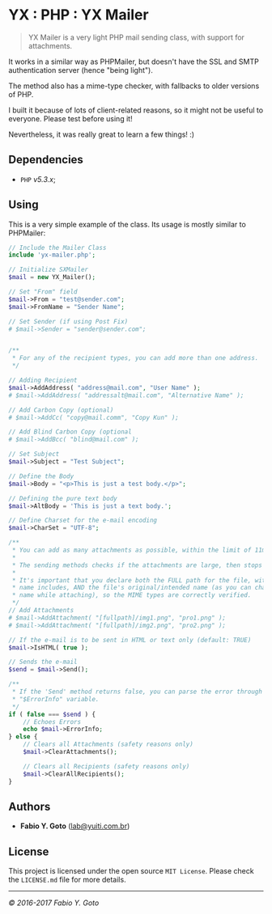 YX : PHP : YX Mailer
====================

> YX Mailer is a very light PHP mail sending class, with support for attachments.

It works in a similar way as PHPMailer, but doesn't have the SSL and SMTP authentication server (hence "being light").

The method also has a mime-type checker, with fallbacks to older versions of PHP.

I built it because of lots of client-related reasons, so it might not be useful to everyone. Please test before using it!

Nevertheless, it was really great to learn a few things! :)

## Dependencies

- `PHP` _v5.3.x_;

## Using

This is a very simple example of the class. Its usage is mostly similar to PHPMailer:

```php
// Include the Mailer Class
include 'yx-mailer.php';

// Initialize SXMailer
$mail = new YX_Mailer();

// Set "From" field
$mail->From = "test@sender.com";
$mail->FromName = "Sender Name";

// Set Sender (if using Post Fix)
# $mail->Sender = "sender@sender.com";


/**
 * For any of the recipient types, you can add more than one address.
 */

// Adding Recipient
$mail->AddAddress( "address@mail.com", "User Name" );
# $mail->AddAddress( "addressalt@mail.com", "Alternative Name" );

// Add Carbon Copy (optional)
# $mail->AddCc( "copy@mail.comm", "Copy Kun" );

// Add Blind Carbon Copy (optional
# $mail->AddBcc( "blind@mail.com" );

// Set Subject
$mail->Subject = "Test Subject";

// Define the Body
$mail->Body = "<p>This is just a test body.</p>";

// Defining the pure text body
$mail->AltBody = 'This is just a text body.';

// Define Charset for the e-mail encoding
$mail->CharSet = "UTF-8";

/**
 * You can add as many attachments as possible, within the limit of 11mb.
 * 
 * The sending methods checks if the attachments are large, then stops sending.
 * 
 * It's important that you declare both the FULL path for the file, with file 
 * name includes, AND the file's original/intended name (as you can change the 
 * name while attaching), so the MIME types are correctly verified.
 */
// Add Attachments
# $mail->AddAttachment( "[fullpath]/img1.png", "pro1.png" );
# $mail->AddAttachment( "[fullpath]/img2.png", "pro2.png" );

// If the e-mail is to be sent in HTML or text only (default: TRUE)
$mail->IsHTML( true );

// Sends the e-mail
$send = $mail->Send();

/**
 * If the 'Send' method returns false, you can parse the error through the 
 * "$ErrorInfo" variable.
 */
if ( false === $send ) {
    // Echoes Errors
    echo $mail->ErrorInfo;
} else {
    // Clears all Attachments (safety reasons only)
    $mail->ClearAttachments();

    // Clears all Recipients (safety reasons only)
    $mail->ClearAllRecipients();
}
```

## Authors

- **Fabio Y. Goto** ([lab@yuiti.com.br][mailto01])

## License

This project is licensed under the open source `MIT License`. Please check the `LICENSE.md` file for more details.

-----

_© 2016-2017 Fabio Y. Goto_

[\\]: ======================================================================

[mailto01]: mailto:lab@yuiti.com.br

[\\]: ======================================================================